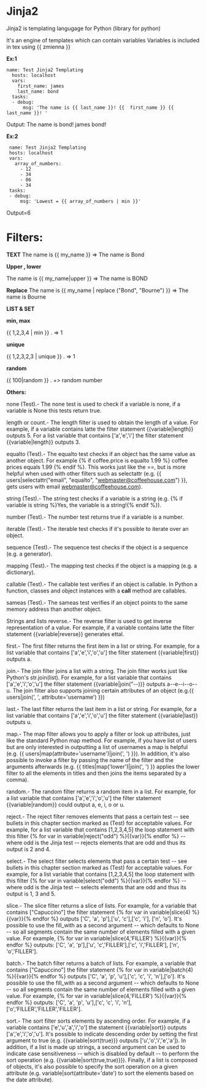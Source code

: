 # Jinja2

Jinja2 is templating langugage for Python (library for python)

It's an engine of templates which can contain variables
Variables is included in tex using {{ zmienna }}

**Ex:1**

```
name: Test Jinja2 Templating
  hosts: localhost
  vars:
    first_name: james
    last_name: bond
  tasks:
  - debug:
      msg: 'The name is {{ last_name }}! {{  first_name }} {{ last_name }}! '
 ```    
    
    
 Output: The name is bond! james bond!
 
 **Ex:2**
 
 ```
  name: Test Jinja2 Templating
  hosts: localhost
  vars:
    array_of_numbers:
      - 12
      - 34
      - 06
      - 34
  tasks:
  - debug:
      msg: 'Lowest = {{ array_of_numbers | min }}'
 ```
 
 Output=6
 
 # Filters:
 
 **TEXT**
 The name is {{ my_name }} => The name is Bond
 
 **Upper , lower**
 
 The name is {{ my_name|upper  }} => The name is BOND
 
 **Replace**
 The name is {{ my_name | replace ("Bond", "Bourne") }} => The name is Bourne
 
 
 **LIST & SET**
 
 **min, max**
 
  {{ 1,2,3,4 | min }} .  => 1
  
 **unique**
 
 {{ 1,2,3,2,3 | unique }} .  => 1
 
 **random**
 
 {{ 100|random }} .   +> random number
 
 
 
 
 **Others:**
 
 none (Test).- The none test is used to check if a variable is none, if a variable is None this tests return true.

length or count.- The length filter is used to obtain the length of a value. For example, if a variable contains latte the filter statement {{variable|length}} outputs 5. For a list variable that contains ['a','e','i'] the filter statement {{variable|length}} outputs 3.

equalto (Test).- The equalto test checks if an object has the same value as another object. For example {% if coffee.price is equalto 1.99 %} coffee prices equals 1.99 {% endif %}. This works just like the ==, but is more helpful when used with other filters such as selectattr (e.g. {{ users|selectattr("email", "equalto", "webmaster@coffeehouse.com") }}, gets users with email webmaster@coffeehouse.com).

string (Test).- The string test checks if a variable is a string (e.g. {% if variable is string %}Yes, the variable is a string!{% endif %}).

number (Test).- The number test returns true if a variable is a number.

iterable (Test).- The iterable test checks if it's possible to iterate over an object.

sequence (Test).- The sequence test checks if the object is a sequence (e.g. a generator).

mapping (Test).- The mapping test checks if the object is a mapping (e.g. a dictionary).

callable (Test).- The callable test verifies if an object is callable. In Python a function, classes and object instances with a __call__ method are callables.

sameas (Test).- The sameas test verifies if an object points to the same memory address than another object.

Strings and lists
reverse.- The reverse filter is used to get inverse representation of a value. For example, if a variable contains latte the filter statement {{variable|reverse}} generates ettal.

first.- The first filter returns the first item in a list or string. For example, for a list variable that contains ['a','e','i','o','u'] the filter statement {{variable|first}} outputs a.

join.- The join filter joins a list with a string. The join filter works just like Python's str.join(list). For example, for a list variable that contains ['a','e','i','o','u'] the filter statement {{variable|join("--)}} outputs a--e--i--o--u. The join filter also supports joining certain attributes of an object (e.g.{{ users|join(', ', attribute='username') }})

last.- The last filter returns the last item in a list or string. For example, for a list variable that contains ['a','e','i','o','u'] the filter statement {{variable|last}} outputs u.

map.- The map filter allows you to apply a filter or look up attributes, just like the standard Python map method. For example, if you have list of users but are only interested in outputting a list of usernames a map is helpful (e.g. {{ users|map(attribute='username')|join(', ') }}). In addition, it's also possible to invoke a filter by passing the name of the filter and the arguments afterwards (e.g. {{ titles|map('lower')|join(', ') }} applies the lower filter to all the elements in titles and then joins the items separated by a comma).

random.- The random filter returns a random item in a list. For example, for a list variable that contains ['a','e','i','o','u'] the filter statement {{variable|random}} could output a, e, i, o or u.

reject.- The reject filter removes elements that pass a certain test -- see bullets in this chapter section marked as (Test) for acceptable values. For example, for a list variable that contains [1,2,3,4,5] the loop statement with this filter {% for var in variable|reject("odd") %}{{var}}{% endfor %} -- where odd is the Jinja test -- rejects elements that are odd and thus its output is 2 and 4.

select.- The select filter selects elements that pass a certain test -- see bullets in this chapter section marked as (Test) for acceptable values. For example, for a list variable that contains [1,2,3,4,5] the loop statement with this filter {% for var in variable|select("odd") %}{{var}}{% endfor %} -- where odd is the Jinja test -- selects elements that are odd and thus its output is 1, 3 and 5.

slice.- The slice filter returns a slice of lists. For example, for a variable that contains ["Capuccino"] the filter statement {% for var in variable|slice(4) %}{{var}}{% endfor %} outputs ['C', 'a', 'p'],['u', 'c'],['c', 'i'], ['n', 'o']. It's possible to use the fill_with as a second argument -- which defaults to None -- so all segments contain the same number of elements filled with a given value. For example, {% for var in variable|slice(4,'FILLER') %}{{var}}{% endfor %} outputs: ['C', 'a', 'p'],['u', 'c','FILLER'],['c', 'i','FILLER'], ['n', 'o','FILLER'].

batch.- The batch filter returns a batch of lists. For example, a variable that contains ["Capuccino"] the filter statement {% for var in variable|batch(4) %}{{var}}{% endfor %} outputs ['C', 'a', 'p', 'u'],['c', 'c', 'i', 'n'],['o']. It's possible to use the fill_with as a second argument -- which defaults to None -- so all segments contain the same number of elements filled with a given value. For example, {% for var in variable|slice(4,'FILLER') %}{{var}}{% endfor %} outputs: ['C', 'a', 'p', 'u'],['c', 'c', 'i', 'n'],['o','FILLER','FILLER','FILLER'].

sort.- The sort filter sorts elements by ascending order. For example, if a variable contains ['e','u','a','i','o'] the statement {{variable|sort}} outputs ['a','e','i','o','u']. It's possible to indicate descending order by setting the first argument to true (e.g. {{variable|sort(true)}} outputs ['u','o','i','e','a']). In addition, if a list is made up strings, a second argument can be used to indicate case sensitiveness -- which is disabled by default -- to perform the sort operation (e.g. {{variable|sort(true,true)}}). Finally, if a list is composed of objects, it's also possible to specify the sort operation on a given attribute (e.g. variable|sort(attribute='date') to sort the elements based on the date attribute).


 
 
 
 
  
 

 
 
 
 

